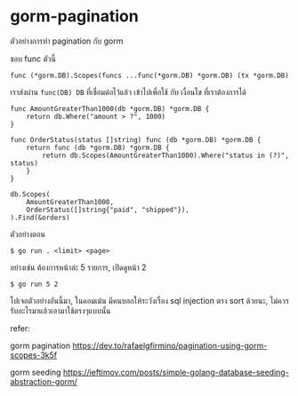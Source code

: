 # gorm-pagination
ตัวอย่างการทำ pagination กับ gorm

ชอบ func ตัวนี้

    func (*gorm.DB).Scopes(funcs ...func(*gorm.DB) *gorm.DB) (tx *gorm.DB)

เราส่งผ่าน `func(DB) DB` ที่เชื่อมต่อไว้แล้ว เข้าไปเพื่อใช้ กับ เงื่อนไข ที่เราต้องการได้

    func AmountGreaterThan1000(db *gorm.DB) *gorm.DB {
        return db.Where("amount > ?", 1000)
    }

    func OrderStatus(status []string) func (db *gorm.DB) *gorm.DB {
        return func (db *gorm.DB) *gorm.DB {
            return db.Scopes(AmountGreaterThan1000).Where("status in (?)", status)
        }
    }

    db.Scopes(
        AmountGreaterThan1000,
        OrderStatus([]string{"paid", "shipped"}),
    ).Find(&orders)

ตัวอย่างตอน

    $ go run . <limit> <page>


อย่างเช่น ต้องการหน้าล่ะ 5 รายการ, เปิดดูหน้า 2

    $ go run 5 2


ไปเจอตัวอย่างอันนี้มา, ในคอมเม้น มีคนบอกให้ระวังเรื่อง sql injection ตรง sort ด้วยนะ, ไม่ควรรับอะไรมาแล้วเอามาใช้ตรงๆแบบนั้น

refer: 

gorm pagination
https://dev.to/rafaelgfirmino/pagination-using-gorm-scopes-3k5f

gorm seeding
https://ieftimov.com/posts/simple-golang-database-seeding-abstraction-gorm/